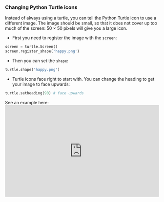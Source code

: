 ### Changing Python Turtle icons

Instead of always using a turtle, you can tell the Python Turtle icon to use a different image. The image should be small, so that it does not cover up too much of the screen: 50 × 50 pixels will give you a large icon.

+ First you need to register the image with the `screen`:

```python
screen = turtle.Screen()
screen.register_shape('happy.png') 
```

+ Then you can set the `shape`:

```python
turtle.shape('happy.png')
```

+ Turtle icons face right to start with. You can change the heading to get your image to face upwards:

```python
turtle.setheading(90) # face upwards
```

See an example here: <iframe src="https://trinket.io/embed/python/5f68ef3fd7?start=result" width="100%" height="300" frameborder="0" marginwidth="0" marginheight="0" allowfullscreen mark="crwd-mark"></iframe>
